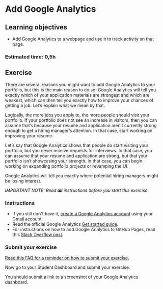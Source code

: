 # Add Google Analytics

## Learning objectives

- Add Google Analytics to a webpage and use it to track activity on that page.

### Estimated time: 0,5h

## Exercise

There are several reasons you might want to add Google Analytics to your portfolio, but this is the main reason to do so: Google Analytics will tell you exactly which of your application materials are strongest and which are weakest, which can then tell you exactly how to improve your chances of getting a job. Let’s explain what we mean by that.

Logically, the more jobs you apply to, the more people should visit your portfolio. If your portfolio does not see an increase in visitors, then you can assume that’s because your resume and application aren’t currently strong enough to get a hiring manager’s attention. In that case, start working on improving your resume.

Let’s say that Google Analytics shows that people do start visiting your portfolio, but you never receive requests for interviews. In that case, you can assume that your resume and application are strong, but that your portfolio isn’t showcasing your strength. In that case, you can begin working on expanding portfolio projects or revamping the UI.

Google Analytics will tell you exactly where potential hiring managers might be losing interest.

*IMPORTANT NOTE: Read **all** instructions before you start this exercise.*

### Instructions

- If you still don't have it, [create a Google Analytics account](http://www.google.com/analytics/) using your Gmail account.
- Read the official Google Analytics [Get started guide](https://developers.google.com/analytics/devguides/collection/gtagjs).
- For instructions on how to add Google Analytics to GitHub Pages, read this [Stack Overflow post](https://stackoverflow.com/questions/17207458/how-to-add-google-analytics-tracking-id-to-github-pages).

### Submit your exercise
[Read this FAQ for a reminder on how to submit your exercise.](https://microverse.zendesk.com/hc/en-us/articles/360061344234)

Now go to your Student Dashboard and submit your exercise.

You should submit a link to a screenshot of your Google Analytics dashboard.
